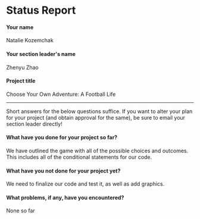 
# Status Report

#### Your name

Natalie Kozemchak

#### Your section leader's name

Zhenyu Zhao

#### Project title

Choose Your Own Adventure: A Football Life

***

Short answers for the below questions suffice. If you want to alter your plan for your project (and obtain approval for the same), be sure to email your section leader directly!

#### What have you done for your project so far?

We have outlined the game with all of the possible choices and outcomes. This includes all of the conditional statements for our code.

#### What have you not done for your project yet?

We need to finalize our code and test it, as well as add graphics.

#### What problems, if any, have you encountered?

None so far
